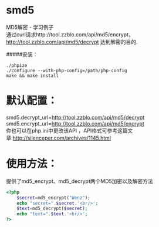 smd5
====

MD5解密 - 学习例子  
通过curl请求http://tool.zzblo.com/api/md5/encrypt，http://tool.zzblo.com/api/md5/decrypt 达到解密的目的.

#####安装：
```
./phpize
./configure --with-php-config=/path/php-config
make && make install
```

默认配置：
=====
smd5.decrypt_url=http://tool.zzblo.com/api/md5/decrypt  
smd5.encrypt_url=http://tool.zzblo.com/api/md5/encrypt  
你也可以在php.ini中更改该API ，API格式可参考这篇文章:http://silenceper.com/archives/1145.html

使用方法：
=====
提供了md5_encrypt、md5_decrypt两个MD5加密以及解密方法
```php
<?php
    $secret=md5_encrypt("Wenz");
    echo "secret=".$secret.'<br/>';
    $text=md5_decrypt($secret);
    echo "text=".$text.'<br/>';
?>
```
